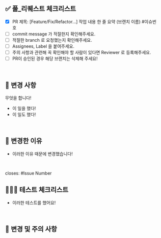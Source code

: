 ## ✅ 풀_리퀘스트 체크리스트

<!--
하나씩 확인 후 체크박스에 표시해주세요.
-->

- [x] PR 제목: [Feature/Fix/Refactor...] 작업 내용 한 줄 요약 (브랜치 이름) #이슈번호
- [ ] commit message 가 적절한지 확인해주세요.
- [ ] 적절한 branch 로 요청했는지 확인해주세요.
- [ ] Assignees, Label 을 붙여주세요.
- [ ] 주의 사항과 관련해 꼭 확인해야 할 사람이 있다면 Reviewer 로 등록해주세요.
- [ ] PR이 승인된 경우 해당 브랜치는 삭제해 주세요!

<br/>

## 🔄 변경 사항 

<!-- 해당 pr에서 작업한 내역을 적어주세요. 처음엔 간단하게 요약, list 형식으로 세부사항 작성 -->

무엇을 합니다!

- 이 일을 했다!
- 이 일도 했다!

<br/>

## 📎 변경한 이유

- 이러한 이유 때문에 변경했습니다!

<br/>

<!-- 관련되어있는 Issue Number 를 작성하세요! 해당 이슈를 이곳에 적으면 pr merge 이후 해당 이슈는 자동으로 close 됩니다. -->

closes: #Issue Number

## 👨🏻‍💻 테스트 체크리스트

<!-- 테스트 사항이 있다면 작성해 주세요! -->

- 이러한 테스트를 했어요!

<br/>

## 📌 변경 및 주의 사항

<!--
변경사항 및 주의 사항이 있다면 적어주세요.
주의 사항과 관련해 꼭 확인해야 할 사람이 있다면 리뷰어로 등록해주세요. (다른 사람이 작성한 코드 수정 등)
코드 리뷰 시 더 꼼꼼하게 확인 받고 싶은 부분이 있다면 적어주세요.
-->

<br/>
